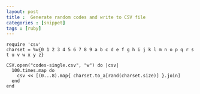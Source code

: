 ```yaml
---
layout: post
title :  Generate random codes and write to CSV file
categories : [snippet]
tags : [ruby]
---
```


    require 'csv'
    charset = %w{0 1 2 3 4 5 6 7 8 9 a b c d e f g h i j k l m n o p q r s t u v w x y z}
    
    CSV.open("codes-single.csv", "w") do |csv|
      100.times.map do
        csv << [(0...8).map{ charset.to_a[rand(charset.size)] }.join]
      end
    end
